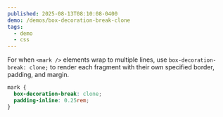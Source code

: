 ```yaml
---
published: 2025-08-13T08:10:08-0400
demo: /demos/box-decoration-break-clone
tags:
  - demo
  - css
---
```


For when `<mark />` elements wrap to multiple lines, use `box-decoration-break: clone;` to render each fragment with their own specified border, padding, and margin.

```css {2}
mark {
  box-decoration-break: clone;
  padding-inline: 0.25rem;
}
```
